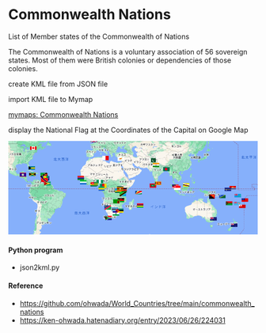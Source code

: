 Commonwealth Nations
===============

List of Member states of the Commonwealth of Nations

The Commonwealth of Nations is a voluntary association of 56 sovereign states. 
Most of them were British colonies or dependencies of those colonies.

create KML file from JSON file

import KML file to Mymap

[mymaps: Commonwealth Nations](https://www.google.com/maps/d/viewer?mid=1MAjXY2vs3GPAc0xFa7LfhQgSl8z_MY4&ll=1.9759330820687566%2C0&z=2)

display the National Flag at the Coordinates of the Capital on Google Map

![commonwealth nations](https://github.com/ohwada/World_Countries/blob/main/national_flags_gmap/commonwealth_nations/screenshots/mymap_commonwealth_nations.png)

#### Python program
- json2kml.py

#### Reference
- https://github.com/ohwada/World_Countries/tree/main/commonwealth_nations
- https://ken-ohwada.hatenadiary.org/entry/2023/06/26/224031
